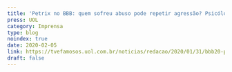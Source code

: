 ```yaml
---
title: 'Petrix no BBB: quem sofreu abuso pode repetir agressão? Psicólogos explicam'
press: UOL
category: Imprensa
type: blog
noindex: true
date: 2020-02-05
link: https://tvefamosos.uol.com.br/noticias/redacao/2020/01/31/bbb20-psicologo-analisa-se-atitudes-de-petrix-se-devem-a-abuso-que-sofreu.htm
draft: false
---
```

